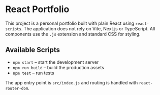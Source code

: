 # React Portfolio

This project is a personal portfolio built with plain React using `react-scripts`. The application does not rely on Vite, Next.js or TypeScript. All components use the `.js` extension and standard CSS for styling.

## Available Scripts

- `npm start` – start the development server
- `npm run build` – build the production assets
- `npm test` – run tests

The app entry point is `src/index.js` and routing is handled with `react-router-dom`.
